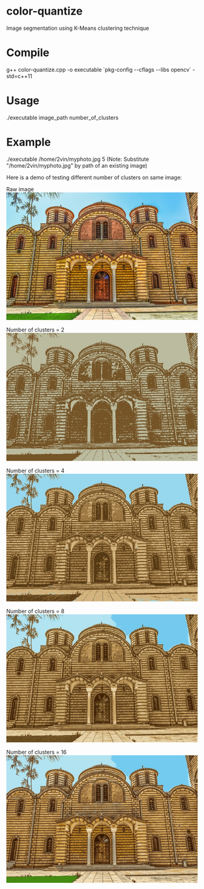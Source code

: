 # color-quantize
Image segmentation using K-Means clustering technique

# Compile
g++ color-quantize.cpp -o executable \`pkg-config --cflags --libs opencv\` -std=c++11

# Usage
./executable image_path number_of_clusters

# Example
./executable /home/2vin/myphoto.jpg 5
(Note: Substitute "/home/2vin/myphoto.jpg" by path of an existing image)

Here is a demo of testing different number of clusters on same image:

Raw image    
![alt text](https://github.com/2vin/color-quantize/blob/master/data/test.jpg)

Number of clusters = 2    
![alt text](https://github.com/2vin/color-quantize/blob/master/data/result_2.jpg)

Number of clusters = 4    
![alt text](https://github.com/2vin/color-quantize/blob/master/data/result_4.jpg)

Number of clusters = 8    
![alt text](https://github.com/2vin/color-quantize/blob/master/data/result_8.jpg)

Number of clusters = 16    
![alt text](https://github.com/2vin/color-quantize/blob/master/data/result_16.jpg)
